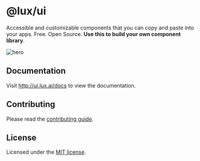 # @lux/ui

Accessible and customizable components that you can copy and paste into your apps. Free. Open Source. **Use this to build your own component library**.

![hero](apps/www/public/og.jpg)

## Documentation

Visit http://ui.lux.ai/docs to view the documentation.

## Contributing

Please read the [contributing guide](/CONTRIBUTING.md).

## License

Licensed under the [MIT license](https://github.com/@lux/ui/blob/main/LICENSE.md).
